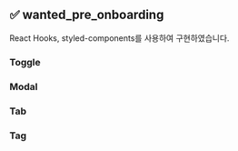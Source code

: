 ## ✅ wanted_pre_onboarding

React Hooks, styled-components를 사용하여 구현하였습니다.

### Toggle

### Modal

### Tab

### Tag
